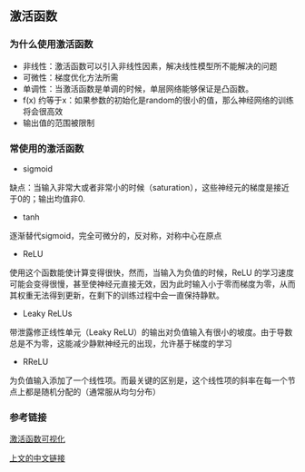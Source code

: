 ## 激活函数

### 为什么使用激活函数

* 非线性：激活函数可以引入非线性因素，解决线性模型所不能解决的问题
* 可微性：梯度优化方法所需
* 单调性：当激活函数是单调的时候，单层网络能够保证是凸函数。
* f(x) 约等于x：如果参数的初始化是random的很小的值，那么神经网络的训练将会很高效
* 输出值的范围被限制

### 常使用的激活函数

* sigmoid 

缺点：当输入非常大或者非常小的时候（saturation），这些神经元的梯度是接近于0的；输出均值非0.

* tanh

逐渐替代sigmoid，完全可微分的，反对称，对称中心在原点

* ReLU

使用这个函数能使计算变得很快，然而，当输入为负值的时候，ReLU 的学习速度可能会变得很慢，甚至使神经元直接无效，因为此时输入小于零而梯度为零，从而其权重无法得到更新，在剩下的训练过程中会一直保持静默。

* Leaky ReLUs

带泄露修正线性单元（Leaky ReLU）的输出对负值输入有很小的坡度。由于导数总是不为零，这能减少静默神经元的出现，允许基于梯度的学习

* RReLU

为负值输入添加了一个线性项。而最关键的区别是，这个线性项的斜率在每一个节点上都是随机分配的（通常服从均匀分布）

### 参考链接

[激活函数可视化](https://dashee87.github.io/data%20science/deep%20learning/visualising-activation-functions-in-neural-networks/)

[上文的中文链接](https://www.jiqizhixin.com/articles/2017-10-10-3)